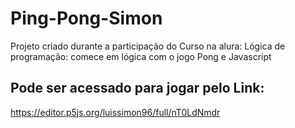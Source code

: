 # Ping-Pong-Simon
Projeto criado durante a participação do Curso na alura: Lógica de programação: comece em lógica com o jogo Pong e Javascript

## Pode ser acessado para jogar pelo Link:

https://editor.p5js.org/luissimon96/full/nT0LdNmdr